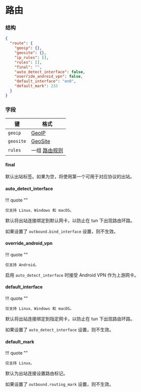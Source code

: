 # 路由

### 结构

```json
{
  "route": {
    "geoip": {},
    "geosite": {},
    "ip_rules": [],
    "rules": [],
    "final": "",
    "auto_detect_interface": false,
    "override_android_vpn": false,
    "default_interface": "en0",
    "default_mark": 233
  }
}
```

### 字段

| 键         | 格式                    |
|-----------|-----------------------|
| `geoip`   | [GeoIP](./geoip/)     |
| `geosite` | [GeoSite](./geosite/) |
| `rules`   | 一组 [路由规则](./rule/)    |

#### final

默认出站标签。如果为空，将使用第一个可用于对应协议的出站。

#### auto_detect_interface

!!! quote ""

    仅支持 Linux、Windows 和 macOS。

默认将出站连接绑定到默认网卡，以防止在 tun 下出现路由环路。

如果设置了 `outbound.bind_interface` 设置，则不生效。

#### override_android_vpn

!!! quote ""

    仅支持 Android。

启用 `auto_detect_interface` 时接受 Android VPN 作为上游网卡。

#### default_interface

!!! quote ""

    仅支持 Linux、Windows 和 macOS。

默认将出站连接绑定到指定网卡，以防止在 tun 下出现路由环路。

如果设置了 `auto_detect_interface` 设置，则不生效。

#### default_mark

!!! quote ""

    仅支持 Linux。

默认为出站连接设置路由标记。

如果设置了 `outbound.routing_mark` 设置，则不生效。
